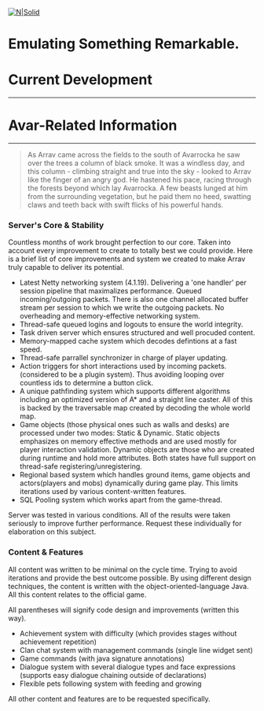 [![N|Solid](https://i.imgur.com/8YoKlal.png)](https://arrav.net/)
# Emulating Something Remarkable.

# Current Development
___

# Avar-Related Information
___
> As Arrav came across the fields to the south of Avarrocka he saw over the trees a column of black smoke. It was a windless day, and this column - climbing straight and true into the sky - looked to Arrav like the finger of an angry god. He hastened his pace, racing through the forests beyond which lay Avarrocka. A few beasts lunged at him from the surrounding vegetation, but he paid them no heed, swatting claws and teeth back with swift flicks of his powerful hands.

### Server's Core & Stability
Countless months of work brought perfection to our core. Taken into account every improvement to create to totally best we could provide. Here is a brief list of core improvements and system we created to make Arrav truly capable to deliver its potential.
  - Latest Netty networking system (4.1.19). Delivering a 'one handler' per session pipeline that maximalizes performance. Queued incoming/outgoing packets. There is also one channel allocated buffer stream per session to which we write the outgoing packets. No overheading and memory-effective networking system.
  - Thread-safe queued logins and logouts to ensure the world integrity.
  - Task driven server which ensures structured and well procuded content.
  - Memory-mapped cache system which decodes defintions at a fast speed.
  - Thread-safe parrallel synchronizer in charge of player updating.
  - Action triggers for short interactions used by incoming packets. (considered to be a plugin system). Thus avoiding looping over countless ids to determine a button click.
  - A unique pathfinding system which supports different algorithms including an optimized version of A* and a straight line caster. All of this is backed by the traversable map created by decoding the whole world map.
  - Game objects (those physical ones such as walls and desks) are processed under two modes: Static & Dynamic. Static objects emphasizes on memory effective methods and are used mostly for player interaction validation. Dynamic objects are those who are created during runtime and hold more attributes. Both states have full support on thread-safe registering/unregistering.
  - Regional based system which handles ground items, game objects and actors(players and mobs) dynamically during game play. This limits iterations used by various content-written features.
  - SQL Pooling system which works apart from the game-thread.

Server was tested in various conditions. All of the results were taken seriously to improve further performance. Request these individually for elaboration on this subject.

### Content & Features
All content was written to be minimal on the cycle time. Trying to avoid iterations and provide the best outcome possible. By using different design techniques, the content is written with the object-oriented-language Java. All this content relates to the official game.

All parentheses will signify code design and improvements (written this way).
  - Achievement system with difficulty (which provides stages without achievement repetition)
  - Clan chat system with management commands (single line widget sent)
  - Game commands (with java signature annotations)
  - Dialogue system with several dialogue types and face expressions (supports easy dialogue chaining outside of declarations)
  - Flexible pets following system with feeding and growing

  All other content and features are to be requested specifically.
